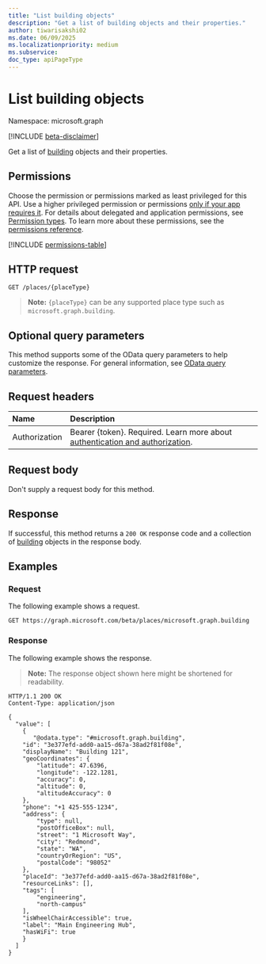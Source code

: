 ```yaml
---
title: "List building objects"
description: "Get a list of building objects and their properties."
author: tiwarisakshi02
ms.date: 06/09/2025
ms.localizationpriority: medium
ms.subservice: 
doc_type: apiPageType
---
```


# List building objects

Namespace: microsoft.graph

[!INCLUDE [beta-disclaimer](../../includes/beta-disclaimer.md)]

Get a list of [building](../resources/building.md) objects and their properties.

## Permissions

Choose the permission or permissions marked as least privileged for this API. Use a higher privileged permission or permissions [only if your app requires it](/graph/permissions-overview#best-practices-for-using-microsoft-graph-permissions). For details about delegated and application permissions, see [Permission types](/graph/permissions-overview#permission-types). To learn more about these permissions, see the [permissions reference](/graph/permissions-reference).

<!-- {
  "blockType": "permissions",
  "name": "building-list-permissions"
}
-->
[!INCLUDE [permissions-table](../includes/permissions/building-list-permissions.md)]

## HTTP request

<!-- {
  "blockType": "ignored"
}
-->
``` http
GET /places/{placeType}
```

> **Note:**
> `{placeType}` can be any supported place type such as `microsoft.graph.building`.

## Optional query parameters

This method supports some of the OData query parameters to help customize the response. For general information, see [OData query parameters](/graph/query-parameters).

## Request headers

|Name|Description|
|:---|:---|
|Authorization|Bearer {token}. Required. Learn more about [authentication and authorization](/graph/auth/auth-concepts).|

## Request body

Don't supply a request body for this method.

## Response

If successful, this method returns a `200 OK` response code and a collection of [building](../resources/building.md) objects in the response body.

## Examples

### Request

The following example shows a request.
<!-- {
  "blockType": "request",
  "name": "list_building"
}
-->
``` http
GET https://graph.microsoft.com/beta/places/microsoft.graph.building
```

### Response

The following example shows the response.
>**Note:** The response object shown here might be shortened for readability.
<!-- {
  "blockType": "response",
  "truncated": true,
  "@odata.type": "microsoft.graph.building"
}
-->
``` http
HTTP/1.1 200 OK
Content-Type: application/json

{
  "value": [
    {
       "@odata.type": "#microsoft.graph.building",
    "id": "3e377efd-add0-aa15-d67a-38ad2f81f08e",
    "displayName": "Building 121",
    "geoCoordinates": {
        "latitude": 47.6396,
        "longitude": -122.1281,
        "accuracy": 0,
        "altitude": 0,
        "altitudeAccuracy": 0
    },
    "phone": "+1 425-555-1234",
    "address": {
        "type": null,
        "postOfficeBox": null,
        "street": "1 Microsoft Way",
        "city": "Redmond",
        "state": "WA",
        "countryOrRegion": "US",
        "postalCode": "98052"
    },
    "placeId": "3e377efd-add0-aa15-d67a-38ad2f81f08e",
    "resourceLinks": [],
    "tags": [
        "engineering",
        "north-campus"
    ],
    "isWheelChairAccessible": true,
    "label": "Main Engineering Hub",
    "hasWiFi": true
    }
  ]
}
```

